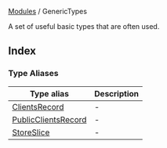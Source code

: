 [Modules](../README.md) / GenericTypes

A set of useful basic types that are often used.

## Index

### Type Aliases

| Type alias | Description |
| ------ | ------ |
| [ClientsRecord](type-aliases/ClientsRecord.md) | - |
| [PublicClientsRecord](type-aliases/PublicClientsRecord.md) | - |
| [StoreSlice](type-aliases/StoreSlice.md) | - |
